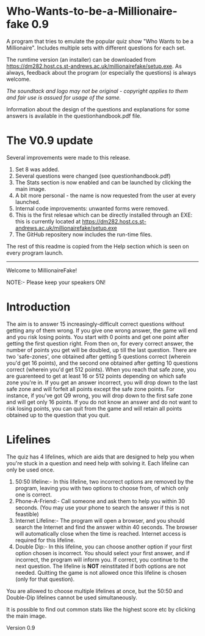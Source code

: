 # Who-Wants-to-be-a-Millionaire-fake 0.9
A program that tries to emulate the popular quiz show "Who Wants to be a Millionaire". Includes multiple sets with different questions for each set.

The rumtime version (an installer) can be downloaded from https://dm282.host.cs.st-andrews.ac.uk/millionairefake/setup.exe.
As always, feedback about the program (or especially the questions) is always welcome.

*The soundtack and logo may not be original - copyright applies to them and fair use is assued for usage of the same.*

Information about the design of the questions and explanations for some answers is available in the questionhandbook.pdf file.

# The V0.9 update

Several improvements were made to this release.

1. Set 8 was added.
2. Several questions were changed (see questionhandbook.pdf)
3. The Stats section is now enabled and can be launched by clicking the main image.
4. A bit more personal - the name is now requested from the user at every launched.
5. Internal code improvements: unwanted forms were removed.
6. This is the first relesae which can be directly installed through an EXE: this is currently located at https://dm282.host.cs.st-andrews.ac.uk/millionairefake/setup.exe
7. The GitHub repositery now includes the run-time files.

The rest of this readme is copied from the Help section which is seen on every program launch.

---
Welcome to MillionaireFake!

NOTE:- Please keep your speakers ON!

# Introduction
The aim is to answer 15 increasingly-difficult correct questions without getting any of them wrong. If you give one wrong answer, the game will end and you risk losing points.
You start with 0 points and get one point after getting the first question right. From then on, for every correct answer, the number of points you get will be doubled, up till the last question.
There are two 'safe-zones', one obtained after getting 5 questions correct (wherein you'd get 16 points), and the second one obtained after getting 10 questions correct (wherein you'd get 512 points).
When you reach that safe zone, you are guarenteed to get at least 16 or 512 points depending on which safe zone you're in.
If you get an answer incorrect, you will drop down to the last safe zone and will forfeit all points except the safe zone points. For instance, if you've got Q9 wrong, you will drop down to the first safe zone and will get only 16 points.
If you do not know an answer and do not want to risk losing points, you can quit from the game and will retain all points obtained up to the question that you quit.

# Lifelines

The quiz has 4 lifelines, which are aids that are designed to help you when you're stuck in a question and need help with solving it. Each lifeline can only be used once.

1. 50:50 lifeline:- In this lifeline, two incorrect options are removed by the program, leaving you with two options to choose from, of which only one is correct.
2. Phone-A-Friend:- Call someone and ask them to help you within 30 seconds. (You may use your phone to search the answer if this is not feastible)
3. Internet Lifeline:- The program will open a browser, and you should search the Internet and find the answer within 40 seconds. The browser will automatically close when the time is reached. Internet access is required for this lifeline.
4. Double Dip:- In this lifeline, you can choose another option if your first option chosen is incorrect. You should select your first answer, and if incorrect, the program will inform you. If correct, you continue to the next question. The lifeline is **NOT** reinstitated if both options are not needed. Quitting the game is not allowed once this lifeline is chosen (only for that question).

You are allowed to choose multiple lifelines at once, but the 50:50 and Double-Dip lifelines cannot be used simultaneously.

It is possible to find out common stats like the highest score etc by clicking the main image.

Version 0.9
